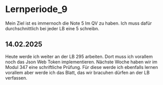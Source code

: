 # Lernperiode_9

Mein Ziel ist es immernoch die Note 5 Im QV zu haben. Ich muss dafür durchschnittlich bei jeder LB eine 5 schreibn. 


## 14.02.2025
Heute werde ich weiter an der LB 295 arbeiten. Dort muss ich vorallem noch das Json Web Token implementieren. Nächste Woche haben wir im Modul 347 eine schriftliche Prüfung. Für diese werde ich ebenfalls lernen vorallem aber werde ich das Blatt, das wir bracuhen dürfen an der LB verfassen.  

